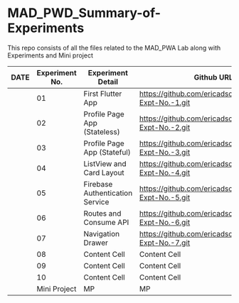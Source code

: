 # MAD_PWD_Summary-of-Experiments

This repo consists of all the files related to the MAD_PWA Lab along with Experiments and Mini project

| DATE | Experiment No.  | Experiment Detail | Github URL |
|------| ------------- | ------------- | ------------- |
|      |  01  |  First Flutter App  |https://github.com/ericadsouxa/MAD_PWA-Expt-No.-1.git   |
|      |  02  | Profile Page App (Stateless)  |https://github.com/ericadsouxa/MAD_PWA-Expt-No.-2.git  |
|      |  03  | Profile Page App (Stateful) |https://github.com/ericadsouxa/MAD_PWA-Expt-No.-3.git  |
|      |  04  | ListView and Card Layout  |https://github.com/ericadsouxa/MAD_PWA-Expt-No.-4.git |
|      |  05  | Firebase Authentication Service  |https://github.com/ericadsouxa/MAD_PWA-Expt-No.-5.git |
|      |  06  |  Routes and Consume API  |https://github.com/ericadsouxa/MAD_PWA-Expt-No.-6.git  |
|      |  07  | Navigation Drawer  |https://github.com/ericadsouxa/MAD_PWA-Expt-No.-7.git |
|      |  08  | Content Cell  | Content Cell  |
|      |  09  | Content Cell  | Content Cell  |
|      |  10  | Content Cell  | Content Cell  |
|      | Mini Project  | MP  | MP  |
